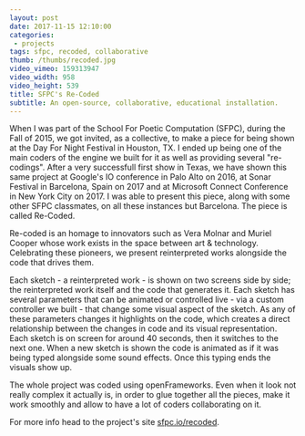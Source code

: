 ```yaml
---
layout: post
date: 2017-11-15 12:10:00
categories:
 - projects
tags: sfpc, recoded, collaborative
thumb: /thumbs/recoded.jpg
video_vimeo: 159313947
video_width: 958
video_height: 539
title: SFPC's Re-Coded
subtitle: An open-source, collaborative, educational installation.
---
```


When I was part of the School For Poetic Computation (SFPC), during the Fall of 2015, we got invited, as a collective, to make a piece for being shown at the Day For Night Festival in Houston, TX. I ended up being one of the main coders of the engine we built for it as well as providing several "re-codings". After a very successfull first show in Texas, we have shown this same project at Google's IO conference in Palo Alto on 2016, at Sonar Festival in Barcelona, Spain on 2017 and at Microsoft Connect Conference in New York City on 2017. I was able to present this piece, along with some other SFPC classmates, on all these instances but Barcelona. The piece is called Re-Coded.

Re-coded is an homage to innovators such as Vera Molnar and Muriel Cooper whose work exists in the space between art & technology. Celebrating these pioneers, we present reinterpreted works alongside the code that drives them. 

Each sketch - a reinterpreted work - is shown on two screens side by side; the reinterpreted work itself and the code that generates it. Each sketch has several parameters that can be animated or controlled live - via a custom controller we built - that change some visual aspect of the sketch. As any of these parameters changes it highlights on the code, which creates a direct relationship between the changes in code and its visual representation. 
Each sketch is on screen for around 40 seconds, then it switches to the next one. When a new sketch is shown the code is animated as if it was being typed alongside some sound effects. Once this typing ends the visuals show up.

The whole project was coded using openFrameworks. Even when it look not really complex it actually is, in order to glue together all the pieces, make it work smoothly and allow to have a lot of coders collaborating on it.


For more info head to the project's site [sfpc.io/recoded](http://sfpc.io/recoded/).

